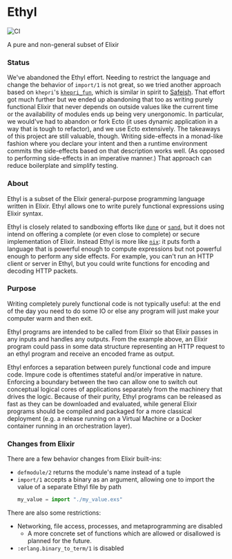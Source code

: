 # Ethyl

![CI](https://github.com/NFIBrokerage/ethyl/workflows/Actions%20CI/badge.svg)

A pure and non-general subset of Elixir

### Status

We've abandoned the Ethyl effort. Needing to restrict the language and change
the behavior of `import/1` is not great, so we tried another approach based
on `khepri`'s
[`khepri_fun`](https://github.com/rabbitmq/khepri/blob/53a8ad8022369b07ccaf34693b0d6b538b51f810/src/khepri_fun.erl),
which is similar in spirit to
[Safeish](https://github.com/robinhilliard/safeish). That effort got much
further but we ended up abandoning that too as writing purely functional
Elixir that never depends on outside values like the current time or the
availability of modules ends up being very unergonomic. In particular, we
would've had to abandon or fork Ecto (it uses dynamic application in a way
that is tough to refactor), and we use Ecto extensively. The takeaways of
this project are still valuable, though. Writing side-effects in a monad-like
fashion where you declare your intent and then a runtime environment commits
the side-effects based on that description works well. (As opposed to
performing side-effects in an imperative manner.) That approach can reduce
boilerplate and simplify testing.

### About

Ethyl is a subset of the Elixir general-purpose programming language written
in Elixir. Ethyl allows one to write purely functional expressions using
Elixir syntax.

Ethyl is closely related to sandboxing efforts like
[`dune`](https://github.com/functional-rewire/dune) or
[`sand`](https://github.com/bopjesvla/sand), but it does not intend on offering
a complete (or even close to complete) or secure implementation of Elixir.
Instead Ethyl is more like [`nix`](https://github.com/NixOS/nix): it puts
forth a language that is powerful enough to compute expressions but not
powerful enough to perform any side effects. For example, you can't run an
HTTP client or server in Ethyl, but you could write functions for encoding
and decoding HTTP packets.

### Purpose

Writing completely purely functional code is not typically useful: at the
end of the day you need to do some IO or else any program will just make
your computer warm and then exit.

Ethyl programs are intended to be called from Elixir so that Elixir passes
in any inputs and handles any outputs. From the example above, an Elixir
program could pass in some data structure representing an HTTP request to
an ethyl program and receive an encoded frame as output.

Ethyl enforces a separation between purely functional code and impure
code. Impure code is oftentimes stateful and/or imperative in nature. Enforcing
a boundary between the two can allow one to switch out conceptual logical cores
of applications separately from the machinery that drives the logic. Because
of their purity, Ethyl programs can be released as fast as they can be
downloaded and evaluated, while general Elixir programs should be compiled
and packaged for a more classical deployment (e.g. a release running on a
Virtual Machine or a Docker container running in an orchestration layer).

### Changes from Elixir

There are a few behavior changes from Elixir built-ins:

- `defmodule/2` returns the module's name instead of a tuple
- `import/1` accepts a binary as an argument, allowing one to import the value
  of a separate Ethyl file by path
    ```elixir
    my_value = import "./my_value.exs"
    ```

There are also some restrictions:

- Networking, file access, processes, and metaprogramming are disabled
    - A more concrete set of functions which are allowed or disallowed is
      planned for the future.
- `:erlang.binary_to_term/1` is disabled
